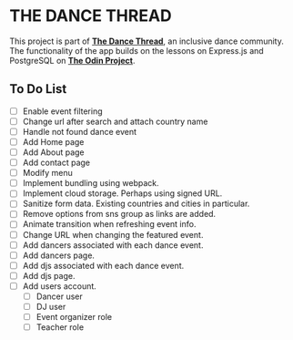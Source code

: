 # THE DANCE THREAD

This project is part of [__The Dance Thread__](https://thedancethread.com/), an inclusive dance community. The functionality of the app builds on the lessons on Express.js and PostgreSQL on [__The Odin Project__](https://www.theodinproject.com/).

## To Do List

* [ ] Enable event filtering
* [ ] Change url after search and attach country name
* [ ] Handle not found dance event
* [ ] Add Home page
* [ ] Add About page
* [ ] Add contact page
* [ ] Modify menu
* [ ] Implement bundling using webpack.
* [ ] Implement cloud storage. Perhaps using signed URL.
* [ ] Sanitize form data. Existing countries and cities in particular.
* [ ] Remove options from sns group as links are added.
* [ ] Animate transition when refreshing event info.
* [ ] Change URL when changing the featured event.
* [ ] Add dancers associated with each dance event.
* [ ] Add dancers page.
* [ ] Add djs associated with each dance event.
* [ ] Add djs page.
* [ ] Add users account.
    * [ ] Dancer user
    * [ ] DJ user
    * [ ] Event organizer role
    * [ ] Teacher role
